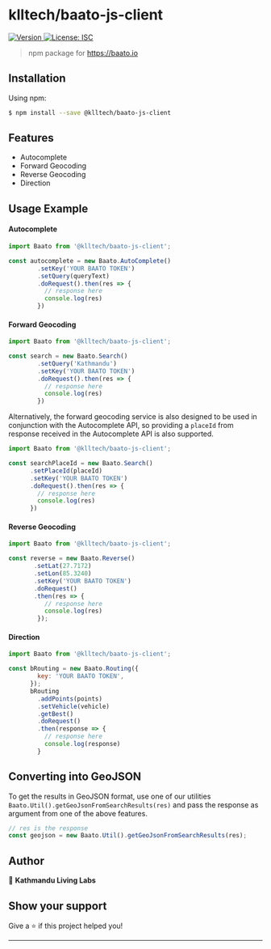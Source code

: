 <h1>klltech/baato-js-client</h1>
<p>
  <a href="https://www.npmjs.com/package/@klltech/baato-js-client" target="_blank">
    <img alt="Version" src="https://img.shields.io/npm/v/@klltech/baato-js-client.svg">
  </a>
  <a href="#" target="_blank">
    <img alt="License: ISC" src="https://img.shields.io/badge/License-ISC-yellow.svg" />
  </a>
</p>

> npm package for https://baato.io

## Installation

Using npm:
```sh
$ npm install --save @klltech/baato-js-client
```

## Features

* Autocomplete
* Forward Geocoding
* Reverse Geocoding
* Direction

## Usage Example

#### Autocomplete

```js
import Baato from '@klltech/baato-js-client';

const autocomplete = new Baato.AutoComplete()
        .setKey('YOUR BAATO TOKEN')
        .setQuery(queryText)
        .doRequest().then(res => {
          // response here
          console.log(res)
        })
```

#### Forward Geocoding

```js
import Baato from '@klltech/baato-js-client';

const search = new Baato.Search()
        .setQuery('Kathmandu')
        .setKey('YOUR BAATO TOKEN')
        .doRequest().then(res => {
          // response here
          console.log(res)
        })
```

Alternatively, the forward geocoding service is also designed to be used in conjunction with the Autocomplete API, so providing a `placeId` from response received in the Autocomplete API is also supported.

```js
import Baato from '@klltech/baato-js-client';

const searchPlaceId = new Baato.Search()
      .setPlaceId(placeId)
      .setKey('YOUR BAATO TOKEN')
      .doRequest().then(res => {
        // response here
        console.log(res)
      })
```

#### Reverse Geocoding

```js
import Baato from '@klltech/baato-js-client';

const reverse = new Baato.Reverse()
       .setLat(27.7172)
       .setLon(85.3240)
       .setKey('YOUR BAATO TOKEN')
       .doRequest()
       .then(res => {
          // response here
          console.log(res)         
        });
```

#### Direction

```js
import Baato from '@klltech/baato-js-client';

const bRouting = new Baato.Routing({
        key: 'YOUR BAATO TOKEN',
      });
      bRouting
        .addPoints(points)
        .setVehicle(vehicle)
        .getBest()
        .doRequest()
        .then(response => {
          // response here
          console.log(response)
        }
```
## Converting into GeoJSON
To get the results in GeoJSON format, use one of our utilities `Baato.Util().getGeoJsonFromSearchResults(res)` and pass the response as argument from one of the above features.

```js
// res is the response
const geojson = new Baato.Util().getGeoJsonFromSearchResults(res);
```

## Author

👤 **Kathmandu Living Labs**


## Show your support

Give a ⭐️ if this project helped you!

***
